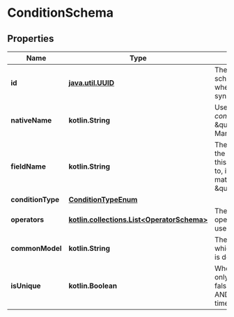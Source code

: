 
# ConditionSchema

## Properties
Name | Type | Description | Notes
------------ | ------------- | ------------- | -------------
**id** | [**java.util.UUID**](java.util.UUID.md) | The ID of the condition schema. This ID is used when updating selective syncs for a linked account. | 
**nativeName** | **kotlin.String** | User-facing *native condition* name. e.g. \&quot;Skip Manager\&quot;. | 
**fieldName** | **kotlin.String** | The name of the field on the common model that this condition corresponds to, if they conceptually match. e.g. \&quot;location_type\&quot;. | 
**conditionType** | [**ConditionTypeEnum**](ConditionTypeEnum.md) |  | 
**operators** | [**kotlin.collections.List&lt;OperatorSchema&gt;**](OperatorSchema.md) | The schemas for the operators that can be used on a condition. | 
**commonModel** | **kotlin.String** | The common model for which a condition schema is defined. |  [optional] [readonly]
**isUnique** | **kotlin.Boolean** | Whether this condition can only be applied once. If false, the condition can be AND&#39;d together multiple times. |  [optional]



